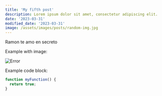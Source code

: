 ```yaml
---
title: 'My fifth post'
description: Lorem ipsum dolor sit amet, consectetur adipiscing elit.
date: '2023-03-31'
modified_date: '2023-03-31'
image: /assets/images/posts/random-img.jpg
---
```


Ramon te amo en secreto

Example with image:

![Error](@@baseUrl@@/assets/images/posts/error.png)

Example code block:

```js
function myFunction() {
  return true;
}
```
